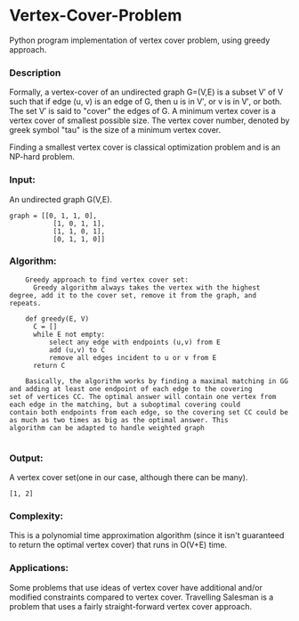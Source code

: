 # Vertex-Cover-Problem
  Python program implementation of vertex cover problem, using greedy approach.


### **Description**

  Formally, a vertex-cover of an undirected graph G=(V,E) is a subset V′ of V such that if edge (u, v) is an edge of G, then u is in V′, or v is in V′, or both. The set V′ is said to "cover" the edges of G.
A minimum vertex cover is a vertex cover of smallest possible size. The vertex cover number, denoted by greek symbol "tau" is the size of a minimum vertex cover. 

Finding a smallest vertex cover is classical optimization problem and is an NP-hard problem. 


### **Input:**

  An undirected graph G(V,E).
  ```
  graph = [[0, 1, 1, 0],
             [1, 0, 1, 1],
             [1, 1, 0, 1],
             [0, 1, 1, 0]]
  ```


### **Algorithm:**

```
    Greedy approach to find vertex cover set:
      Greedy algorithm always takes the vertex with the highest degree, add it to the cover set, remove it from the graph, and repeats.
    
    def greedy(E, V)
      C = []
      while E not empty:
          select any edge with endpoints (u,v) from E
          add (u,v) to C
          remove all edges incident to u or v from E
      return C
      
    Basically, the algorithm works by finding a maximal matching in GG and adding at least one endpoint of each edge to the covering        set of vertices CC. The optimal answer will contain one vertex from each edge in the matching, but a suboptimal covering could          contain both endpoints from each edge, so the covering set CC could be as much as two times as big as the optimal answer. This          algorithm can be adapted to handle weighted graph
      
```


### **Output:**

  A vertex cover set(one in our case, although there can be many).
  ```
  [1, 2]
  ```
  
### **Complexity:**

  This is a polynomial time approximation algorithm (since it isn't guaranteed to return the optimal vertex cover) that runs                in O(V+E) time.


### **Applications:**

  Some problems that use ideas of vertex cover have additional and/or modified constraints compared to vertex cover. Travelling Salesman is a problem that uses a fairly straight-forward vertex cover approach.



  
